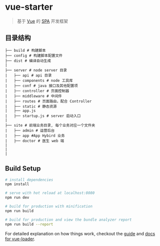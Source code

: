 # vue-starter

> 基于 [Vue](https://github.com/vuejs/vue) 的 [SPA](http://baike.baidu.com/item/SPA/17536313) 开发框架

## 目录结构
```shell
├── build # 构建脚本
├── config # 构建脚本配置文件
├── dist # 编译自动生成
|
├── server # node server 目录
|   ├── api # api 目录
|   ├── components # node 工具库
|   ├── conf # java 接口及其他配置项
|   ├── controller # 页面控制器
|   ├── middleware # 中间件
|   ├── routes # 页面路由，配合 Controller
|   ├── static # 静态资源
|   ├── app.js
|   ├── startup.js # server 启动入口
|
├── site # 前端业务目录, 每个业务对应一个文件夹
|   ├── admin # 运营后台
|   ├── app #App Hybird 业务
|   ├── doctor # 医生 web 端
|
|
|
```
## Build Setup

``` bash
# install dependencies
npm install

# serve with hot reload at localhost:8080
npm run dev

# build for production with minification
npm run build

# build for production and view the bundle analyzer report
npm run build --report
```

For detailed explanation on how things work, checkout the [guide](http://vuejs-templates.github.io/webpack/) and [docs for vue-loader](http://vuejs.github.io/vue-loader).
